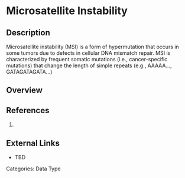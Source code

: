 # Microsatellite Instability #
## Description ##
Microsatellite instability (MSI) is a form of hypermutation that occurs in some tumors due to defects in cellular DNA mismatch repair. MSI is characterized by frequent somatic mutations (i.e., cancer-specific mutations) that change the length of simple repeats (e.g., AAAAA..., GATAGATAGATA...)
## Overview ##

## References ##
1.

## External Links ##
* TBD

Categories: Data Type

